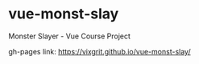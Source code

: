 # vue-monst-slay
Monster Slayer - Vue Course Project

gh-pages link:
https://vixgrit.github.io/vue-monst-slay/

